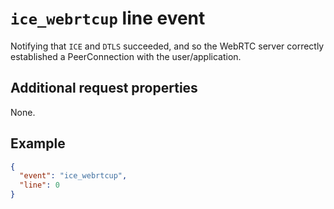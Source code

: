 # `ice_webrtcup` line event

Notifying that `ICE` and `DTLS` succeeded, and so the WebRTC server correctly established a PeerConnection with the user/application.

## Additional request properties

None.

## Example

```json
{
  "event": "ice_webrtcup",
  "line": 0
}
```
